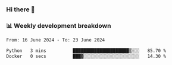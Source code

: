 ### Hi there 👋

### 📊 Weekly development breakdown
<!--START_SECTION:waka-->

```txt
From: 16 June 2024 - To: 23 June 2024

Python   3 mins          █████████████████████▒░░░   85.70 %
Docker   0 secs          ███▓░░░░░░░░░░░░░░░░░░░░░   14.30 %
```

<!--END_SECTION:waka-->
